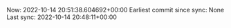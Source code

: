 Now: 2022-10-14 20:51:38.604692+00:00 Earliest commit since sync: None Last sync: 2022-10-14 20:48:11+00:00
